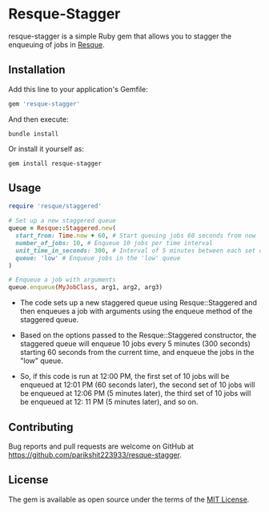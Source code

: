 # Resque-Stagger

resque-stagger is a simple Ruby gem that allows you to stagger the enqueuing of jobs
in [Resque](https://github.com/resque/resque).

## Installation

Add this line to your application's Gemfile:

```ruby
gem 'resque-stagger'
```

And then execute:

```shell
bundle install
```

Or install it yourself as:

```shell
gem install resque-stagger
```

## Usage

```ruby
require 'resque/staggered'

# Set up a new staggered queue
queue = Resque::Staggered.new(
  start_from: Time.now + 60, # Start queuing jobs 60 seconds from now
  number_of_jobs: 10, # Enqueue 10 jobs per time interval
  unit_time_in_seconds: 300, # Interval of 5 minutes between each set of jobs
  queue: 'low' # Enqueue jobs in the 'low' queue
)

# Enqueue a job with arguments
queue.enqueue(MyJobClass, arg1, arg2, arg3)
```

- The code sets up a new staggered queue using Resque::Staggered and then enqueues a job with arguments using the
  enqueue method of the staggered queue.

- Based on the options passed to the Resque::Staggered constructor, the staggered queue will enqueue 10 jobs every 5
  minutes (300 seconds) starting 60 seconds from the current time, and enqueue the jobs in the "low" queue.

- So, if this code is run at 12:00 PM, the first set of 10 jobs will be enqueued at 12:01 PM (60 seconds later), the
  second set of 10 jobs will be enqueued at 12:06 PM (5 minutes later), the third set of 10 jobs will be enqueued at 12:
  11 PM (5 minutes later), and so on.

## Contributing

Bug reports and pull requests are welcome on GitHub at https://github.com/parikshit223933/resque-stagger.

## License

The gem is available as open source under the terms of
the [MIT License](https://github.com/parikshit223933/resque-stagger/blob/master/LICENSE.txt).
